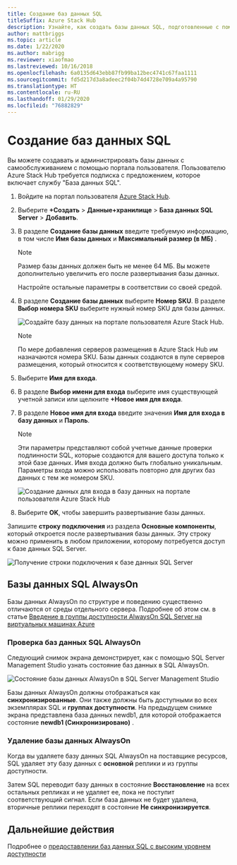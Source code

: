 ```yaml
---
title: Создание баз данных SQL
titleSuffix: Azure Stack Hub
description: Узнайте, как создать базы данных SQL, подготовленные с помощью адаптера поставщика ресурсов SQL, и управлять ими.
author: mattbriggs
ms.topic: article
ms.date: 1/22/2020
ms.author: mabrigg
ms.reviewer: xiaofmao
ms.lastreviewed: 10/16/2018
ms.openlocfilehash: 6a0135d643ebb87fb99ba12bec4741c67faa1111
ms.sourcegitcommit: fd5d217d3a8adeec2f04b74d4728e709a4a95790
ms.translationtype: HT
ms.contentlocale: ru-RU
ms.lasthandoff: 01/29/2020
ms.locfileid: "76882829"
---
```

# <a name="create-sql-databases"></a>Создание баз данных SQL

Вы можете создавать и администрировать базы данных с самообслуживанием с помощью портала пользователя. Пользователю Azure Stack Hub требуется подписка с предложением, которое включает службу "База данных SQL".

1. Войдите на портал пользователя [Azure Stack Hub](azure-stack-overview.md).

2. Выберите **+Создать** &gt; **Данные+хранилище** &gt; **База данных SQL Server** &gt; **Добавить**.

3. В разделе **Создание базы данных** введите требуемую информацию, в том числе **Имя базы данных** и **Максимальный размер (в МБ)** .

   >[!NOTE]
   >Размер базы данных должен быть не менее 64 МБ. Вы можете дополнительно увеличить его после развертывания базы данных.

   Настройте остальные параметры в соответствии со своей средой.

4. В разделе **Создание базы данных** выберите **Номер SKU**. В разделе **Выбор номера SKU** выберите нужный номер SKU для базы данных.

   ![Создайте базу данных на портале пользователя Azure Stack Hub.](./media/azure-stack-sql-rp-deploy/newsqldb.png)

   >[!NOTE]
   >По мере добавления серверов размещения в Azure Stack Hub им назначаются номера SKU. Базы данных создаются в пуле серверов размещения, который относится к соответствующему номеру SKU.

5. Выберите **Имя для входа**.

6. В разделе **Выбор имени для входа** выберите имя существующей учетной записи или щелкните **+Новое имя для входа**.

7. В разделе **Новое имя для входа** введите значения **Имя для входа в базу данных** и **Пароль**.

   >[!NOTE]
   >Эти параметры представляют собой учетные данные проверки подлинности SQL, которые создаются для вашего доступа только к этой базе данных. Имя входа должно быть глобально уникальным. Параметры входа можно использовать повторно для других баз данных с тем же номером SKU.

   ![Создание данных для входа в базу данных на портале пользователя Azure Stack Hub](./media/azure-stack-sql-rp-deploy/create-new-login.png)

8. Выберите **OK**, чтобы завершить развертывание базы данных.

Запишите **строку подключения** из раздела **Основные компоненты**, который откроется после развертывания базы данных. Эту строку можно применить в любом приложении, которому потребуется доступ к базе данных SQL Server.

![Получение строки подключения к базе данных SQL Server](./media/azure-stack-sql-rp-deploy/sql-db-settings.png)

## <a name="sql-always-on-databases"></a>Базы данных SQL AlwaysOn

Базы данных AlwaysOn по структуре и поведению существенно отличаются от среды отдельного сервера. Подробнее об этом см. в статье [Введение в группы доступности AlwaysOn SQL Server на виртуальных машинах Azure](https://docs.microsoft.com/azure/virtual-machines/windows/sql/virtual-machines-windows-portal-sql-availability-group-overview)

### <a name="verify-sql-always-on-databases"></a>Проверка баз данных SQL AlwaysOn

Следующий снимок экрана демонстрирует, как с помощью SQL Server Management Studio узнать состояние баз данных в SQL AlwaysOn.

![Состояние базы данных AlwaysOn в SQL Server Management Studio](./media/azure-stack-sql-rp-deploy/verifyalwayson.png)

Базы данных AlwaysOn должны отображаться как **синхронизированные**. Они также должны быть доступными во всех экземплярах SQL и **группах доступности**. На предыдущем снимке экрана представлена база данных newdb1, для которой отображается состояние **newdb1 (Синхронизировано)** .

### <a name="delete-an-alwayson-database"></a>Удаление базы данных AlwaysOn

Когда вы удаляете базу данных SQL AlwaysOn на поставщике ресурсов, SQL удаляет эту базу данных с **основной** реплики и из группы доступности.

Затем SQL переводит базу данных в состояние **Восстановление** на всех остальных репликах и не удаляет ее, пока не поступит соответствующий сигнал. Если база данных не будет удалена, вторичные реплики переходят в состояние **Не синхронизируется**.

## <a name="next-steps"></a>Дальнейшие действия

Подробнее о [предоставлении баз данных SQL с высоким уровнем доступности](azure-stack-tutorial-sql.md)
